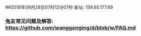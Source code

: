 ##2018年09月28日07时12分07秒 新址: 159.65.177.89
### 兔友常见问题及解答: https://github.com/wanggonging/d/blob/w/FAQ.md
